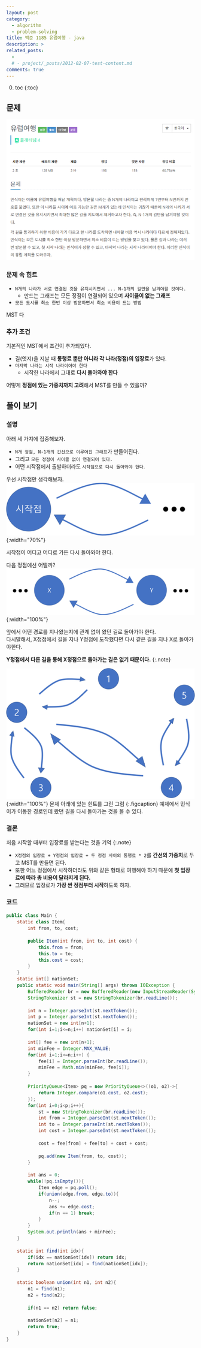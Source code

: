 ```yaml
---
layout: post
category: 
  - algorithm
  - problem-solving
title: 백준 1185 유럽여행 - java
description: >
related_posts:
  - 
  # - project/_posts/2012-02-07-test-content.md
comments: true
---
```

<!-- blank -->

0. toc
{:toc}

## 문제
![문제](/assets/img/problem-solving/boj1185/problem.png)

### 문제 속 힌트
* `N개의 나라가 서로 연결된 것을 유지시키면서 ... N-1개의 길만을 남겨야할 것이다.`
  * 만드는 그래프는 모든 정점이 연결되어 있으며 **사이클이 없는 그래프**
* `모든 도시를 최소 한번 이상 방문하면서 최소 비용이 드는 방법`

MST 다

### 추가 조건
기본적인 MST에서 조건이 추가되었다.
* 길(엣지)을 지날 때 **통행료 뿐만 아니라 각 나라(정점)의 입장료**가 있다.
* `마지막 나라는 시작 나라이어야 한다`
  * 시작한 나라에서 그대로 **다시 돌아와야 한다**

어떻게 **정점에 있는 가중치까지 고려**해서 MST를 만들 수 있을까?

<div class="collapsible-title" markdown="1">

## 풀이 보기 

</div>
<div class="collapsible-body" markdown="1">

### 설명

아래 세 가지에 집중해보자.
* `N개 정점, N-1개의 간선으로 이루어진 그래프`가 만들어진다.
* 그리고 `모든 정점이 사이클 없이 연결되어 있다.`
* 어떤 시작점에서 출발하더라도 `시작점으로 다시 돌아와야 한다`.

우선 시작점만 생각해보자.  
![1](/assets/img/problem-solving/boj1185/1.png){:width="70%"}

시작점이 어디고 어디로 가든 다시 돌아와야 한다.

다음 정점에선 어떨까?  
![2](/assets/img/problem-solving/boj1185/2.png){:width="100%"}

앞에서 어떤 경로를 지나왔는지에 관계 없이 왔던 길로 돌아가야 한다.  
다시말해서, X정점에서 길을 지나 Y정점에 도착했다면 다시 같은 길을 지나 X로 돌아가야한다.  

**Y정점에서 다른 길을 통해 X정점으로 돌아가는 길은 없기 때문이다.**
{:.note}

![3](/assets/img/problem-solving/boj1185/3.png){:width="100%"}
문제 아래에 있는 힌트를 그린 그림
{:.figcaption}
예제에서 민식이가 이동한 경로인데 왔던 길을 다시 돌아가는 것을 볼 수 있다.

### 결론
처음 시작할 때부터 입장료를 받는다는 것을 기억
{:.note}

* `X정점의 입장료 + Y정점의 입장료 + 두 정점 사이의 통행료 * 2`를 **간선의 가중치**로 두고 MST를 만들면 된다.  
* 또한 어느 정점에서 시작하더라도 위와 같은 형태로 여행해야 하기 때문에 **첫 입장료에 따라 총 비용이 달라지게 된다.**  
* 그러므로 입장료가 **가장 싼 정점부터 시작**하도록 하자.

### 코드
```java
public class Main {
    static class Item{
        int from, to, cost;

        public Item(int from, int to, int cost) {
            this.from = from;
            this.to = to;
            this.cost = cost;
        }
    }
    static int[] nationSet;
    public static void main(String[] args) throws IOException {
        BufferedReader br = new BufferedReader(new InputStreamReader(System.in));
        StringTokenizer st = new StringTokenizer(br.readLine());

        int n = Integer.parseInt(st.nextToken());
        int p = Integer.parseInt(st.nextToken());
        nationSet = new int[n+1];
        for(int i=1;i<=n;i++) nationSet[i] = i;

        int[] fee = new int[n+1];
        int minFee = Integer.MAX_VALUE;
        for(int i=1;i<=n;i++) {
            fee[i] = Integer.parseInt(br.readLine());
            minFee = Math.min(minFee, fee[i]);
        }

        PriorityQueue<Item> pq = new PriorityQueue<>((o1, o2)->{
            return Integer.compare(o1.cost, o2.cost);
        });
        for(int i=0;i<p;i++){
            st = new StringTokenizer(br.readLine());
            int from = Integer.parseInt(st.nextToken());
            int to = Integer.parseInt(st.nextToken());
            int cost = Integer.parseInt(st.nextToken());

            cost = fee[from] + fee[to] + cost + cost;

            pq.add(new Item(from, to, cost));
        }

        int ans = 0;
        while(!pq.isEmpty()){
            Item edge = pq.poll();
            if(union(edge.from, edge.to)){
                n--;
                ans += edge.cost;
                if(n == 1) break;
            }
        }
        System.out.println(ans + minFee);
    }

    static int find(int idx){
        if(idx == nationSet[idx]) return idx;
        return nationSet[idx] = find(nationSet[idx]);
    }

    static boolean union(int n1, int n2){
        n1 = find(n1);
        n2 = find(n2);

        if(n1 == n2) return false;

        nationSet[n2] = n1;
        return true;
    }
}
```
</div>
<script>
collapsibleInit();
</script>